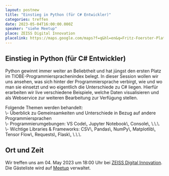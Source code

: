 ```yaml
---
layout: postnew
title: "Einstieg in Python (für C# Entwickler)"
categories: treffen
date: 2023-05-04T16:00:00.000Z
speaker: "siehe Meetup"
place: ZEISS Digital Innovation
placelink: https://maps.google.com/maps?f=q&hl=en&q=Fritz-Foerster-Platz+2%2C+Dresden%2C+de
---
```


## Einstieg in Python (für C# Entwickler)
<p>Python gewinnt immer weiter an Beliebtheit und hat jüngst den ersten Platz im TIOBE-Programmiersprachenindex belegt. In dieser Session wollen wir uns ansehen, was sich hinter der Programmiersprache verbirgt, wie und wo man sie einsetzt und wo eigentlich die Unterschiede zu C# liegen. Hierfür erarbeiten wir live verschiedene Beispiele, welche Daten visualisieren und als Webservice zur weiteren Bearbeitung zur Verfügung stellen.</p> <p>Folgende Themen werden behandelt:<br/>\- Überblick zu Gemeinsamkeiten und Unterschiede in Bezug auf andere Programmiersprachen<br/>\- Programmierumgebungen: VS Code\, Jupyter Notebook\, Console\, \.\.\.<br/>\- Wichtige Libraries &amp; Frameworks: CSV\, Pandas\, NumPy\, Matplotlib\, Tensor Flow\, Requests\, Flask\, \.\.\.</p> 

## Ort und Zeit
Wir treffen uns am 04. May 2023 um 18:00 Uhr bei [ZEISS Digital Innovation](https://maps.google.com/maps?f=q&hl=en&q=Fritz-Foerster-Platz+2%2C+Dresden%2C+de).  
Die Gästeliste wird auf [Meetup](https://www.meetup.com/net-user-group-dresden/events/292746365/) verwaltet.
